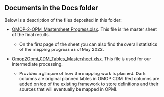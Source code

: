 ## Documents in the Docs folder

Below is a description of the files deposited in this folder:
  
  - [OMOP-2-OPMI Mastersheet Progress.xlsx](https://github.com/OPMI/OMOP-2-OPMI/blob/main/docs/OMOP-2-OPMI%20Mastersheet%20Progress.xlsx). This file is the master sheet of the final results.  
    - On the first page of the sheet you can also find the overall statistics of the mapping progress as of May 2022.  
 
  - [Omop2Opmi_CDM_Tables_Mastersheet.xlsx](https://github.com/OPMI/OMOP-2-OPMI/blob/main/docs/Omop2Opmi_CDM_Tables_Mastersheet.xlsx). This file is used for our intermediate processing. 
    - Provides a glimpse of how the mapping work is planned. Dark columns are original planned tables in OMOP CDM. Red columns are added on top of the existing framework to store definitions and their sources that will eventually be mapped in OPMI. 
